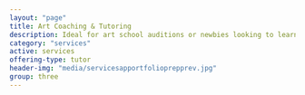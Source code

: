 ```yaml
---
layout: "page"
title: Art Coaching & Tutoring
description: Ideal for art school auditions or newbies looking to learn the ropes
category: "services"
active: services
offering-type: tutor
header-img: "media/servicesapportfolioprepprev.jpg"
group: three
---
```

